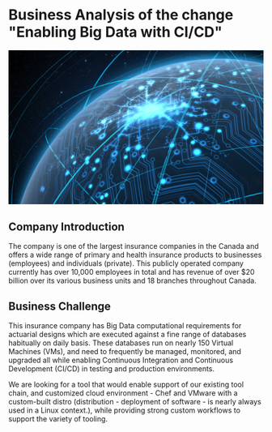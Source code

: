 # Business Analysis of the change "Enabling Big Data with CI/CD"
![header](Images/big-data-3.jpg)

## Company Introduction
The company is one of the largest insurance companies in the Canada and offers a wide range of primary and health insurance products to businesses (employees) and individuals (private). This publicly operated company currently has over 10,000 employees in total and has revenue of over $20 billion over its various business units and 18 branches throughout Canada.

## Business Challenge
This insurance company has Big Data computational requirements for actuarial designs which are executed against a fine range of databases habitually on daily basis. These databases run on nearly 150 Virtual Machines (VMs), and need to frequently be managed, monitored, and upgraded all while enabling Continuous Integration and Continuous Development (CI/CD) in testing and production environments.

We are looking for a tool that would enable support of our existing tool chain, and customized cloud environment - Chef and VMware with a custom-built distro (distribution - deployment of software - is nearly always used in a Linux context.), while providing strong custom workflows to support the variety of tooling.
